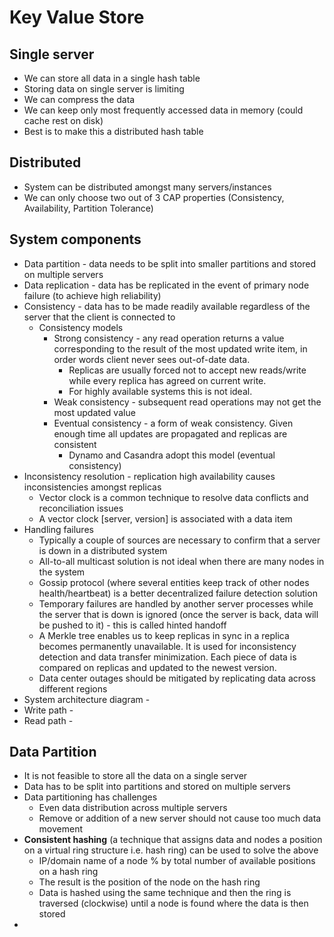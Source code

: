 # Key Value Store

## Single server

- We can store all data in a single hash table
- Storing data on single server is limiting
- We can compress the data
- We can keep only most frequently accessed data in memory (could cache rest on disk)
- Best is to make this a distributed hash table

## Distributed

- System can be distributed amongst many servers/instances
- We can only choose two out of 3 CAP properties (Consistency, Availability, Partition Tolerance)

## System components

- Data partition - data needs to be split into smaller partitions and stored on multiple servers
- Data replication - data has be replicated in the event of primary node failure (to achieve high reliability)
- Consistency - data has to be made readily available regardless of the server that the client is connected to
    - Consistency models
        - Strong consistency - any read operation returns a value corresponding to the result of the most updated write item, in order words client never sees out-of-date data. 
            - Replicas are usually forced not to accept new reads/write while every replica has agreed on current write. 
            - For highly available systems this is not ideal.
        - Weak consistency - subsequent read operations may not get the most updated value
        - Eventual consistency - a form of weak consistency. Given enough time all updates are propagated and replicas are consistent
            - Dynamo and Casandra adopt this model (eventual consistency)
- Inconsistency resolution - replication high availability causes inconsistencies amongst replicas
    - Vector clock is a common technique to resolve data conflicts and reconciliation issues
    - A vector clock [server, version] is associated with a data item
- Handling failures
    - Typically a couple of sources are necessary to confirm that a server is down in a distributed system
    - All-to-all multicast solution is not ideal when there are many nodes in the system
    - Gossip protocol (where several entities keep track of other nodes health/heartbeat) is a better decentralized failure detection solution
    - Temporary failures are handled by another server processes while the server that is down is ignored (once the server is back, data will be pushed to it) - this is called hinted handoff
    - A Merkle tree enables us to keep replicas in sync in a replica becomes permanently unavailable. It is used for inconsistency detection and data transfer minimization. Each piece of data is compared on replicas and updated to the newest version. 
    - Data center outages should be mitigated by replicating data across different regions
- System architecture diagram - 
- Write path - 
- Read path - 

## Data Partition

- It is not feasible to store all the data on a single server
- Data has to be split into partitions and stored on multiple servers
- Data partitioning has challenges
    - Even data distribution across multiple servers
    - Remove or addition of a new server should not cause too much data  movement
- **Consistent hashing** (a technique that assigns data and nodes a position on
a virtual ring structure i.e. hash ring) can be used to solve the above
    - IP/domain name of a node % by total number of available positions on a hash ring
    - The result is the position of the node on the hash ring
    - Data is hashed using the same technique and then the ring is traversed (clockwise) until
    a node is found where the data is then stored
- 